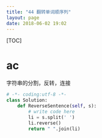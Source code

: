 ```yaml
---
title: "44 翻转单词顺序列"
layout: page
date: 2018-06-02 19:02
---
```


[TOC]

# ac

字符串的分割，反转，连接

```python
# -*- coding:utf-8 -*-
class Solution:
    def ReverseSentence(self, s):
        # write code here
        li = s.split(' ')
        li.reverse()
        return " ".join(li)
```
